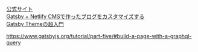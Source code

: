 [公式サイト](https://www.gatsbyjs.org/)  
[Gatsby + Netlify CMSで作ったブログをカスタマイズする](https://shibe97.com/blog/gatsby-netlify-cms/)  
[Gatsby Themeの超入門](https://the2g.com/2967)  


https://www.gatsbyjs.org/tutorial/part-five/#build-a-page-with-a-graphql-query